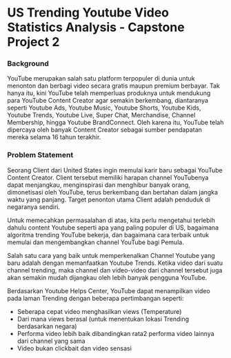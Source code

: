 # US Trending Youtube Video Statistics Analysis - Capstone Project 2

### Background

YouTube merupakan salah satu platform terpopuler di dunia untuk menonton dan berbagi video secara gratis maupun premium berbayar. Tak hanya itu, kini YouTube telah memperluas produknya untuk mendukung para YouTube Content Creator agar semakin berkembang, diantaranya seperti Youtube Ads, Youtube Music, Youtube Shorts, Youtube Kids, Youtube Trends, Youtube Live, Super Chat, Merchandise, Channel Membership, hingga Youtube BrandConnect. Oleh karena itu, YouTube telah dipercaya oleh banyak Content Creator sebagai sumber pendapatan mereka selama 16 tahun terakhir.

### Problem Statement
Seorang Client dari United States ingin memulai karir baru sebagai YouTube Content Creator. Client tersebut memiliki harapan channel YouTubenya dapat menjangkau, menginspirasi dan menghibur banyak orang, dimonetisasi oleh YouTube, terus berkembang dan bertahan dalam jangka waktu yang panjang. Target penonton utama Client adalah penduduk di negaranya sendiri.

Untuk memecahkan permasalahan di atas, kita perlu mengetahui terlebih dahulu content Youtube seperti apa yang paling populer di US, bagaimana algoritma trending YouTube bekerja, dan bagaimana cara terbaik untuk memulai dan mengembangkan channel YouTube bagi Pemula.

Salah satu cara yang baik untuk memperkenalkan Channel Youtube yang baru adalah dengan memanfaatkan Youtube Trends. Ketika video dari suatu channel trending, maka channel dan video-video dari channel tersebut juga akan semakin mudah dijangkau oleh lebih banyak pengguna YouTube.

Berdasarkan Youtube Helps Center, YouTube dapat menampilkan video pada laman Trending dengan beberapa pertimbangan seperti:
- Seberapa cepat video menghasilkan views (Temperature)
- Dari mana views berasal (untuk menentukan lokasi Trending berdasarkan negara)
- Performa video lebih baik dibandingkan rata2 performa video lainnya dari channel yang sama
- Video bukan clickbait dan video sensasi

